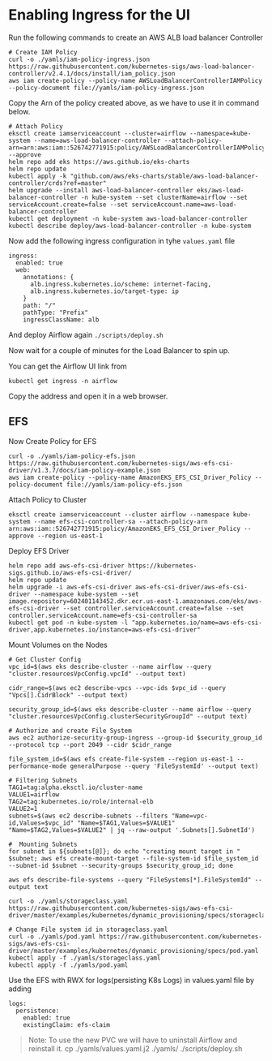 # Enabling Ingress for the UI
Run the following commands to create an AWS ALB load balancer Controller
```
# Create IAM Policy
curl -o ./yamls/iam-policy-ingress.json https://raw.githubusercontent.com/kubernetes-sigs/aws-load-balancer-controller/v2.4.1/docs/install/iam_policy.json
aws iam create-policy --policy-name AWSLoadBalancerControllerIAMPolicy --policy-document file://yamls/iam-policy-ingress.json
```
Copy the Arn of the policy created above, as we have to use it in command below.
```
# Attach Policy
eksctl create iamserviceaccount --cluster=airflow --namespace=kube-system --name=aws-load-balancer-controller --attach-policy-arn=arn:aws:iam::526742771915:policy/AWSLoadBalancerControllerIAMPolicy --approve
helm repo add eks https://aws.github.io/eks-charts
helm repo update
kubectl apply -k "github.com/aws/eks-charts/stable/aws-load-balancer-controller/crds?ref=master"
helm upgrade --install aws-load-balancer-controller eks/aws-load-balancer-controller -n kube-system --set clusterName=airflow --set serviceAccount.create=false --set serviceAccount.name=aws-load-balancer-controller
kubectl get deployment -n kube-system aws-load-balancer-controller
kubectl describe deploy/aws-load-balancer-controller -n kube-system
```
Now add the following ingress configuration in tyhe `values.yaml` file
```
ingress:
  enabled: true
  web:
    annotations: {
      alb.ingress.kubernetes.io/scheme: internet-facing,
      alb.ingress.kubernetes.io/target-type: ip
    }
    path: "/"
    pathType: "Prefix"
    ingressClassName: alb
```
And deploy Airflow again `./scripts/deploy.sh`

Now wait for a couple of minutes for the Load Balancer to spin up.

You can get the Airflow UI link from
```
kubectl get ingress -n airflow
```
Copy the address and open it in a web browser.

## EFS
Now Create Policy for EFS
```
curl -o ./yamls/iam-policy-efs.json https://raw.githubusercontent.com/kubernetes-sigs/aws-efs-csi-driver/v1.3.7/docs/iam-policy-example.json
aws iam create-policy --policy-name AmazonEKS_EFS_CSI_Driver_Policy --policy-document file://yamls/iam-policy-efs.json
```
Attach Policy to Cluster
```
eksctl create iamserviceaccount --cluster airflow --namespace kube-system --name efs-csi-controller-sa --attach-policy-arn arn:aws:iam::526742771915:policy/AmazonEKS_EFS_CSI_Driver_Policy --approve --region us-east-1
```
Deploy EFS Driver
```
helm repo add aws-efs-csi-driver https://kubernetes-sigs.github.io/aws-efs-csi-driver/
helm repo update
helm upgrade -i aws-efs-csi-driver aws-efs-csi-driver/aws-efs-csi-driver --namespace kube-system --set image.repository=602401143452.dkr.ecr.us-east-1.amazonaws.com/eks/aws-efs-csi-driver --set controller.serviceAccount.create=false --set controller.serviceAccount.name=efs-csi-controller-sa
kubectl get pod -n kube-system -l "app.kubernetes.io/name=aws-efs-csi-driver,app.kubernetes.io/instance=aws-efs-csi-driver"
```
Mount Volumes on the Nodes
``` 
# Get Cluster Config 
vpc_id=$(aws eks describe-cluster --name airflow --query "cluster.resourcesVpcConfig.vpcId" --output text)

cidr_range=$(aws ec2 describe-vpcs --vpc-ids $vpc_id --query "Vpcs[].CidrBlock" --output text)

security_group_id=$(aws eks describe-cluster --name airflow --query "cluster.resourcesVpcConfig.clusterSecurityGroupId" --output text)

# Authorize and create File System
aws ec2 authorize-security-group-ingress --group-id $security_group_id --protocol tcp --port 2049 --cidr $cidr_range

file_system_id=$(aws efs create-file-system --region us-east-1 --performance-mode generalPurpose --query 'FileSystemId' --output text)

# Filtering Subnets
TAG1=tag:alpha.eksctl.io/cluster-name
VALUE1=airflow
TAG2=tag:kubernetes.io/role/internal-elb
VALUE2=1
subnets=$(aws ec2 describe-subnets --filters "Name=vpc-id,Values=$vpc_id" "Name=$TAG1,Values=$VALUE1" "Name=$TAG2,Values=$VALUE2" | jq --raw-output '.Subnets[].SubnetId')

#  Mounting Subnets
for subnet in ${subnets[@]}; do echo "creating mount target in " $subnet; aws efs create-mount-target --file-system-id $file_system_id --subnet-id $subnet --security-groups $security_group_id; done

aws efs describe-file-systems --query "FileSystems[*].FileSystemId" --output text

curl -o ./yamls/storageclass.yaml https://raw.githubusercontent.com/kubernetes-sigs/aws-efs-csi-driver/master/examples/kubernetes/dynamic_provisioning/specs/storageclass.yaml

# Change File system id in storageclass.yaml
curl -o ./yamls/pod.yaml https://raw.githubusercontent.com/kubernetes-sigs/aws-efs-csi-driver/master/examples/kubernetes/dynamic_provisioning/specs/pod.yaml
kubectl apply -f ./yamls/storageclass.yaml 
kubectl apply -f ./yamls/pod.yaml 
```
Use the EFS with RWX for logs(persisting K8s Logs) in values.yaml file by adding
```
logs:
  persistence:
    enabled: true
    existingClaim: efs-claim
```
>Note: To use the new PVC we will have to uninstall Airflow and reinstall it.
cp ./yamls/values.yaml.j2 ./yamls/
./scripts/deploy.sh 